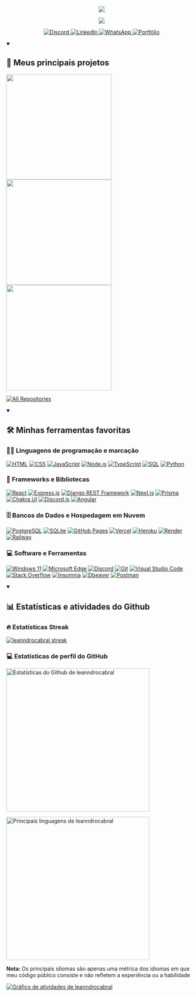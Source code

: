 <p align="center">
  <a href="https://git.io/typing-svg"><img src="https://readme-typing-svg.demolab.com?font=Cascadia+Mono&size=24&duration=1&pause=1000&color=FF6188&center=true&vCenter=true&repeat=false&width=435&lines=Leandro+Louren%C3%A7o"/></a>
</p>

<p align="center">
  <a href="https://git.io/typing-svg"><img src="https://readme-typing-svg.demolab.com?font=Cascadia+Mono&pause=1000&color=FF6188&center=true&vCenter=true&width=435&lines=Desenvolvedor+Full+Stack+J%C3%BAnior"/></a>
</p>

<p align="center">
  <a href="https://discordapp.com/users/1092588215564763219">
    <img alt="Discord" title="Me adicione no Discord" src="https://custom-icon-badges.demolab.com/badge/-Discord-5865F2?style=for-the-badge&logo=discord&logoColor=white"/>
  </a>
  <a href="https://www.linkedin.com/in/leanndrocabral/">
    <img alt="LinkedIn" title="Meu perfil do LinkedIn" src="https://custom-icon-badges.demolab.com/badge/-Linkedin-0077B5?style=for-the-badge&logo=linkedin&logoColor=white"/>
  </a> 
  <a href="https://api.whatsapp.com/send/?phone=5512936181507">
    <img alt="WhatsApp" title="Meu Whatsapp" src="https://custom-icon-badges.demolab.com/badge/-Whatsapp-25D366?style=for-the-badge&logo=whatsapp&logoColor=white"/>
  </a> 
   <a href="https://leanndrocabral.vercel.app/">
    <img alt="Portfólio" title="Meu Portfólio" src="https://custom-icon-badges.demolab.com/badge/-Portfolio-2C2C6C?style=for-the-badge&logo=link&logoColor=white"/>
  </a> 
</p>

<details open> 
  <summary><h2>📘 Meus principais projetos</h2></summary>

  <p align="left">
    <a href="https://github.com/leanndrocabral/lista-de-contatos"><img width="278" src="https://github-readme-stats.vercel.app/api/pin/?username=leanndrocabral&repo=lista-de-contatos&theme=monokai&hide_border=true"></a>
    <a href="https://github.com/leanndrocabral/shinmon-bot"><img width="278" src="https://github-readme-stats.vercel.app/api/pin/?username=leanndrocabral&repo=shinmon-bot&theme=monokai&hide_border=true"></a>
    <a href="https://github.com/leanndrocabral/spotify-in-angular"><img width="278" src="https://github-readme-stats.vercel.app/api/pin/?username=leanndrocabral&repo=spotify-in-angular&theme=monokai&hide_border=true"></a>
  </p>

  <a href="https://github.com/leanndrocabral?tab=repositories&sort=stargazers"><img alt="All Repositories" title="All Repositories" src="https://custom-icon-badges.demolab.com/badge/-Clique aqui para todos os repositórios-1F222E?style=for-the-badge&logoColor=white&logo=repo"/></a>
</details>

<details open> 
  <summary><h2>🛠️ Minhas ferramentas favoritas</h2></summary>
  <!-- Some badges are from https://github.com/Ileriayo/markdown-badges -->

  <h3>👨‍💻 Linguagens de programação e marcação</h3>

  <p>
      <a href="#"><img alt="HTML" src="https://img.shields.io/badge/HTML-F06529.svg?logo=html5&logoColor=white"></a>
      <a href="#"><img alt="CSS" src="https://img.shields.io/badge/CSS-2965F1.svg?logo=css3&logoColor=white"></a>
      <a href="#"><img alt="JavaScript" src="https://img.shields.io/badge/JavaScript-F0DB4F.svg?logo=javascript&logoColor=black"></a>
      <a href="#"><img alt="Node.js" src="https://img.shields.io/badge/Node.js-68A063.svg?logo=node.js&logoColor=white"></a>
      <a href="#"><img alt="TypeScript" src="https://img.shields.io/badge/TypeScript-007ACC.svg?logo=typescript&logoColor=white"></a>
      <a href="#"><img alt="SQL" src="https://custom-icon-badges.demolab.com/badge/SQL-025E8C.svg?logo=database&logoColor=white"></a>
      <a href="#"><img alt="Python" src="https://img.shields.io/badge/Python-306998.svg?logo=python&logoColor=white"></a>
  </p>

  <h3>🧰 Frameworks e Bibliotecas</h3>

  <p>
      <a href="#"><img alt="React" src="https://img.shields.io/badge/React-16181D.svg?logo=react&logoColor=%2361DAFB"></a>
      <a href="#"><img alt="Express.js" src="https://img.shields.io/badge/Express.js-FFFFFF.svg?logo=express&logoColor=black"></a>
      <a href="#"><img alt="Django REST Framework" src="https://img.shields.io/badge/Djago REST Framework-A30000.svg?logo=django&logoColor=white"></a>
      <a href="#"><img alt="Next.js" src="https://custom-icon-badges.demolab.com/badge/Next.js-000000.svg?logo=next.js"></a>
      <a href="#"><img alt="Prisma" src="https://img.shields.io/badge/Prisma-1A202C.svg?logo=prisma&logoColor=white"></a>
      <a href="#"><img alt="Chakra UI" src="https://custom-icon-badges.demolab.com/badge/Chakra UI-38B2AC.svg?logo=chakraui&logoColor=white"></a>
      <a href="#"><img alt="Discord.js" src="https://custom-icon-badges.demolab.com/badge/Discord.js-5865F2.svg?logo=djs"></a>
      <a href="#"><img alt="Angular" src="https://custom-icon-badges.demolab.com/badge/Angular-DD1B16.svg?logo=angular"></a>
  </p>

  <h3>🗄️ Bancos de Dados e Hospedagem em Nuvem</h3>

  <p> 
      <a href="#"><img alt="PostgreSQL" src ="https://img.shields.io/badge/PostgreSQL-336791.svg?logo=postgresql&logoColor=white"></a>
      <a href="#"><img alt="SQLite" src ="https://img.shields.io/badge/SQLite-044A64.svg?logo=sqlite&logoColor=white"></a>
      <a href="#"><img alt="GitHub Pages" src="https://img.shields.io/badge/GitHub%20Pages-222222.svg?logo=github&logoColor=white"></a>
      <a href="#"><img alt="Vercel" src="https://img.shields.io/badge/Vercel-000000.svg?logo=vercel&logoColor=white"></a>
      <a href="#"><img alt="Heroku" src="https://img.shields.io/badge/Heroku-3B2F63.svg?logo=heroku&logoColor=white"></a>
      <a href="#"><img alt="Render" src="https://img.shields.io/badge/Render-5AEDC5.svg?logo=render&logoColor=white"></a>
      <a href="#"><img alt="Railway" src="https://img.shields.io/badge/Render-853BCE.svg?logo=railway&logoColor=white"></a>
  </p>

  <h3>💻 Software e Ferramentas</h3>

  <p>
      <a href="#"><img alt="Windows 11" src="https://img.shields.io/badge/Windows 11-0067B8.svg?logo=windows-11&logoColor=white"></a>
      <a href="#"><img alt="Microsoft Edge" src="https://img.shields.io/badge/-Microsft Edge-057FD7?logo=microsoft-edge&logoColor=white"></a>
      <a href="#"><img alt="Discord" src="https://img.shields.io/badge/-Discord-5865F2.svg?logo=discord&logoColor=white"></a>
      <a href="#"><img alt="Git" src="https://img.shields.io/badge/Git-F14E32.svg?logo=git&logoColor=white"></a>
      <a href="#"><img alt="Visual Studio Code" src="https://img.shields.io/badge/Visual%20Studio%20Code-0066B8.svg?logo=visual-studio-code&logoColor=white"></a>
      <a href="#"><img alt="Stack Overflow" src="https://img.shields.io/badge/-Stack%20Overflow-F2740D?logo=stack-overflow&logoColor=white"></a>
      <a href="#"><img alt="Insomnia" src="https://img.shields.io/badge/Insomnia-4000BF?logo=insomnia&logoColor=white"></a>
      <a href="#"><img alt="Dbeaver" src="https://custom-icon-badges.demolab.com/badge/-Dbeaver-372D29?logo=dbeaver-mono&logoColor=white"></a>
      <a href="#"><img alt="Postman" src="https://img.shields.io/badge/Postman-FF6C37?logo=postman&logoColor=white"></a>
  </p>
</details>

<details open> 
  <summary><h2>📊 Estatísticas e atividades do Github</h2></summary>

  <h3>🔥 Estatísticas Streak</h3>

  <p>
    <a href="#">
      <img alt="leanndrocabral streak" src="https://streak-stats.demolab.com/?user=leanndrocabral&theme=monokai&hide_border=true"/>
    </a>
  </p>

  <h3>💻 Estatísticas de perfil do GitHub</h3>

  <a href="#"><img width="378" alt="Estatísticas do Github de leanndrocabral" src="https://github-readme-stats.vercel.app/api/?username=leanndrocabral&show_icons=true&include_all_commits=true&count_private=true&theme=monokai&hide_border=true"/></a>

  <a href="#"><img width="378" alt="Principais linguagens de leanndrocabral" src="https://github-readme-stats.vercel.app/api/top-langs/?username=leanndrocabral&layout=compact&theme=monokai&hide_border=true" /></a>
  <br/>

  <b>Nota: </b>Os principais idiomas são apenas uma métrica dos idiomas em que meu código público consiste e não refletem a experiência ou a habilidade

  <a href="#"><img alt="Gráfico de atividades de leanndrocabral" src="https://github-readme-activity-graph.cyclic.app/graph/?username=leanndrocabral&theme=monokai&hide_border=true" /></a>

</details>


